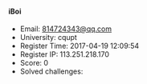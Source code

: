 #### iBoi  

* Email: 814724343@qq.com  
* University: cqupt  
* Register Time: 2017-04-19 12:09:54  
* Register IP: 113.251.218.170  
* Score: 0  
* Solved challenges: 
